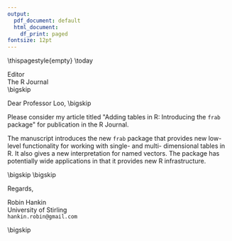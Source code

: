 ```yaml
---
output:
  pdf_document: default
  html_document:
    df_print: paged
fontsize: 12pt
---
```


\thispagestyle{empty}
\today

Editor   
The R Journal  
\bigskip

Dear Professor Loo,
\bigskip

Please consider my article titled "Adding tables in R: Introducing the
`frab` package" for publication in the R Journal.

The manuscript introduces the new `frab` package that provides new
low-level functionality for working with single- and multi-
dimensional tables in R.  It also gives a new interpretation for named
vectors.  The package has potentially wide applications in that it
provides new R infrastructure.

\bigskip
\bigskip

Regards,
    
    
    
    
Robin Hankin  
University of Stirling  
`hankin.robin@gmail.com`  

\bigskip

